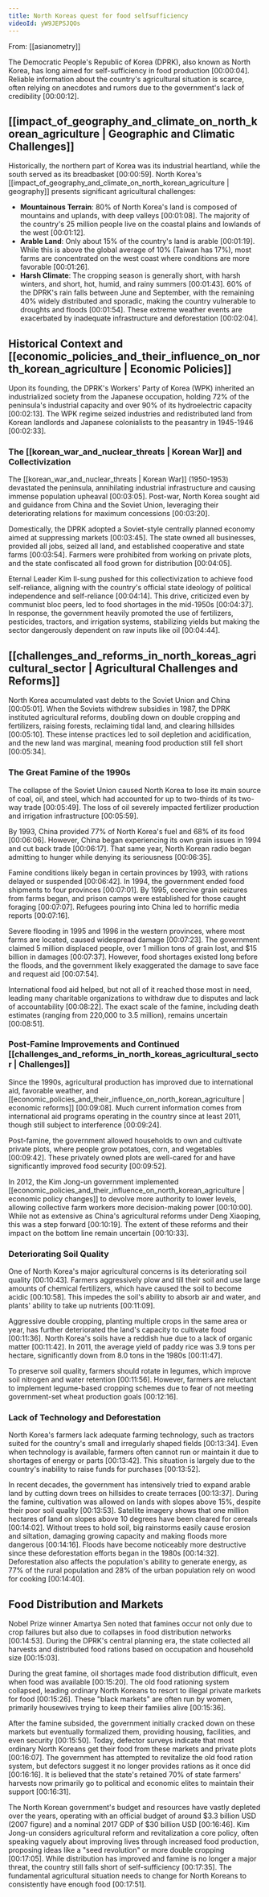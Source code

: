 ```yaml
---
title: North Koreas quest for food selfsufficiency
videoId: yW9JEPSJQOs
---
```


From: [[asianometry]] <br/> 

The Democratic People's Republic of Korea (DPRK), also known as North Korea, has long aimed for self-sufficiency in food production <a class="yt-timestamp" data-t="00:00:04">[00:00:04]</a>. Reliable information about the country's agricultural situation is scarce, often relying on anecdotes and rumors due to the government's lack of credibility <a class="yt-timestamp" data-t="00:00:12">[00:00:12]</a>.

## [[impact_of_geography_and_climate_on_north_korean_agriculture | Geographic and Climatic Challenges]]

Historically, the northern part of Korea was its industrial heartland, while the south served as its breadbasket <a class="yt-timestamp" data-t="00:00:59">[00:00:59]</a>. North Korea's [[impact_of_geography_and_climate_on_north_korean_agriculture | geography]] presents significant agricultural challenges:
*   **Mountainous Terrain**: 80% of North Korea's land is composed of mountains and uplands, with deep valleys <a class="yt-timestamp" data-t="00:01:08">[00:01:08]</a>. The majority of the country's 25 million people live on the coastal plains and lowlands of the west <a class="yt-timestamp" data-t="00:01:12">[00:01:12]</a>.
*   **Arable Land**: Only about 15% of the country's land is arable <a class="yt-timestamp" data-t="00:01:19">[00:01:19]</a>. While this is above the global average of 10% (Taiwan has 17%), most farms are concentrated on the west coast where conditions are more favorable <a class="yt-timestamp" data-t="00:01:26">[00:01:26]</a>.
*   **Harsh Climate**: The cropping season is generally short, with harsh winters, and short, hot, humid, and rainy summers <a class="yt-timestamp" data-t="00:01:43">[00:01:43]</a>. 60% of the DPRK's rain falls between June and September, with the remaining 40% widely distributed and sporadic, making the country vulnerable to droughts and floods <a class="yt-timestamp" data-t="00:01:54">[00:01:54]</a>. These extreme weather events are exacerbated by inadequate infrastructure and deforestation <a class="yt-timestamp" data-t="00:02:04">[00:02:04]</a>.

## Historical Context and [[economic_policies_and_their_influence_on_north_korean_agriculture | Economic Policies]]

Upon its founding, the DPRK's Workers' Party of Korea (WPK) inherited an industrialized society from the Japanese occupation, holding 72% of the peninsula's industrial capacity and over 90% of its hydroelectric capacity <a class="yt-timestamp" data-t="00:02:13">[00:02:13]</a>. The WPK regime seized industries and redistributed land from Korean landlords and Japanese colonialists to the peasantry in 1945-1946 <a class="yt-timestamp" data-t="00:02:33">[00:02:33]</a>.

### The [[korean_war_and_nuclear_threats | Korean War]] and Collectivization
The [[korean_war_and_nuclear_threats | Korean War]] (1950-1953) devastated the peninsula, annihilating industrial infrastructure and causing immense population upheaval <a class="yt-timestamp" data-t="00:03:05">[00:03:05]</a>. Post-war, North Korea sought aid and guidance from China and the Soviet Union, leveraging their deteriorating relations for maximum concessions <a class="yt-timestamp" data-t="00:03:20">[00:03:20]</a>.

Domestically, the DPRK adopted a Soviet-style centrally planned economy aimed at suppressing markets <a class="yt-timestamp" data-t="00:03:45">[00:03:45]</a>. The state owned all businesses, provided all jobs, seized all land, and established cooperative and state farms <a class="yt-timestamp" data-t="00:03:54">[00:03:54]</a>. Farmers were prohibited from working on private plots, and the state confiscated all food grown for distribution <a class="yt-timestamp" data-t="00:04:05">[00:04:05]</a>.

Eternal Leader Kim Il-sung pushed for this collectivization to achieve food self-reliance, aligning with the country's official state ideology of political independence and self-reliance <a class="yt-timestamp" data-t="00:04:14">[00:04:14]</a>. This drive, criticized even by communist bloc peers, led to food shortages in the mid-1950s <a class="yt-timestamp" data-t="00:04:37">[00:04:37]</a>. In response, the government heavily promoted the use of fertilizers, pesticides, tractors, and irrigation systems, stabilizing yields but making the sector dangerously dependent on raw inputs like oil <a class="yt-timestamp" data-t="00:04:44">[00:04:44]</a>.

## [[challenges_and_reforms_in_north_koreas_agricultural_sector | Agricultural Challenges and Reforms]]

North Korea accumulated vast debts to the Soviet Union and China <a class="yt-timestamp" data-t="00:05:01">[00:05:01]</a>. When the Soviets withdrew subsidies in 1987, the DPRK instituted agricultural reforms, doubling down on double cropping and fertilizers, raising forests, reclaiming tidal land, and clearing hillsides <a class="yt-timestamp" data-t="00:05:10">[00:05:10]</a>. These intense practices led to soil depletion and acidification, and the new land was marginal, meaning food production still fell short <a class="yt-timestamp" data-t="00:05:34">[00:05:34]</a>.

### The Great Famine of the 1990s
The collapse of the Soviet Union caused North Korea to lose its main source of coal, oil, and steel, which had accounted for up to two-thirds of its two-way trade <a class="yt-timestamp" data-t="00:05:49">[00:05:49]</a>. The loss of oil severely impacted fertilizer production and irrigation infrastructure <a class="yt-timestamp" data-t="00:05:59">[00:05:59]</a>.

By 1993, China provided 77% of North Korea's fuel and 68% of its food <a class="yt-timestamp" data-t="00:06:06">[00:06:06]</a>. However, China began experiencing its own grain issues in 1994 and cut back trade <a class="yt-timestamp" data-t="00:06:17">[00:06:17]</a>. That same year, North Korean radio began admitting to hunger while denying its seriousness <a class="yt-timestamp" data-t="00:06:35">[00:06:35]</a>.

Famine conditions likely began in certain provinces by 1993, with rations delayed or suspended <a class="yt-timestamp" data-t="00:06:42">[00:06:42]</a>. In 1994, the government ended food shipments to four provinces <a class="yt-timestamp" data-t="00:07:01">[00:07:01]</a>. By 1995, coercive grain seizures from farms began, and prison camps were established for those caught foraging <a class="yt-timestamp" data-t="00:07:07">[00:07:07]</a>. Refugees pouring into China led to horrific media reports <a class="yt-timestamp" data-t="00:07:16">[00:07:16]</a>.

Severe flooding in 1995 and 1996 in the western provinces, where most farms are located, caused widespread damage <a class="yt-timestamp" data-t="00:07:23">[00:07:23]</a>. The government claimed 5 million displaced people, over 1 million tons of grain lost, and $15 billion in damages <a class="yt-timestamp" data-t="00:07:37">[00:07:37]</a>. However, food shortages existed long before the floods, and the government likely exaggerated the damage to save face and request aid <a class="yt-timestamp" data-t="00:07:54">[00:07:54]</a>.

International food aid helped, but not all of it reached those most in need, leading many charitable organizations to withdraw due to disputes and lack of accountability <a class="yt-timestamp" data-t="00:08:22">[00:08:22]</a>. The exact scale of the famine, including death estimates (ranging from 220,000 to 3.5 million), remains uncertain <a class="yt-timestamp" data-t="00:08:51">[00:08:51]</a>.

### Post-Famine Improvements and Continued [[challenges_and_reforms_in_north_koreas_agricultural_sector | Challenges]]
Since the 1990s, agricultural production has improved due to international aid, favorable weather, and [[economic_policies_and_their_influence_on_north_korean_agriculture | economic reforms]] <a class="yt-timestamp" data-t="00:09:08">[00:09:08]</a>. Much current information comes from international aid programs operating in the country since at least 2011, though still subject to interference <a class="yt-timestamp" data-t="00:09:24">[00:09:24]</a>.

Post-famine, the government allowed households to own and cultivate private plots, where people grow potatoes, corn, and vegetables <a class="yt-timestamp" data-t="00:09:42">[00:09:42]</a>. These privately owned plots are well-cared for and have significantly improved food security <a class="yt-timestamp" data-t="00:09:52">[00:09:52]</a>.

In 2012, the Kim Jong-un government implemented [[economic_policies_and_their_influence_on_north_korean_agriculture | economic policy changes]] to devolve more authority to lower levels, allowing collective farm workers more decision-making power <a class="yt-timestamp" data-t="00:10:00">[00:10:00]</a>. While not as extensive as China's agricultural reforms under Deng Xiaoping, this was a step forward <a class="yt-timestamp" data-t="00:10:19">[00:10:19]</a>. The extent of these reforms and their impact on the bottom line remain uncertain <a class="yt-timestamp" data-t="00:10:33">[00:10:33]</a>.

### Deteriorating Soil Quality
One of North Korea's major agricultural concerns is its deteriorating soil quality <a class="yt-timestamp" data-t="00:10:43">[00:10:43]</a>. Farmers aggressively plow and till their soil and use large amounts of chemical fertilizers, which have caused the soil to become acidic <a class="yt-timestamp" data-t="00:10:58">[00:10:58]</a>. This impedes the soil's ability to absorb air and water, and plants' ability to take up nutrients <a class="yt-timestamp" data-t="00:11:09">[00:11:09]</a>.

Aggressive double cropping, planting multiple crops in the same area or year, has further deteriorated the land's capacity to cultivate food <a class="yt-timestamp" data-t="00:11:36">[00:11:36]</a>. North Korea's soils have a reddish hue due to a lack of organic matter <a class="yt-timestamp" data-t="00:11:42">[00:11:42]</a>. In 2011, the average yield of paddy rice was 3.9 tons per hectare, significantly down from 8.0 tons in the 1980s <a class="yt-timestamp" data-t="00:11:47">[00:11:47]</a>.

To preserve soil quality, farmers should rotate in legumes, which improve soil nitrogen and water retention <a class="yt-timestamp" data-t="00:11:56">[00:11:56]</a>. However, farmers are reluctant to implement legume-based cropping schemes due to fear of not meeting government-set wheat production goals <a class="yt-timestamp" data-t="00:12:16">[00:12:16]</a>.

### Lack of Technology and Deforestation
North Korea's farmers lack adequate farming technology, such as tractors suited for the country's small and irregularly shaped fields <a class="yt-timestamp" data-t="00:13:34">[00:13:34]</a>. Even when technology is available, farmers often cannot run or maintain it due to shortages of energy or parts <a class="yt-timestamp" data-t="00:13:42">[00:13:42]</a>. This situation is largely due to the country's inability to raise funds for purchases <a class="yt-timestamp" data-t="00:13:52">[00:13:52]</a>.

In recent decades, the government has intensively tried to expand arable land by cutting down trees on hillsides to create terraces <a class="yt-timestamp" data-t="00:13:37">[00:13:37]</a>. During the famine, cultivation was allowed on lands with slopes above 15%, despite their poor soil quality <a class="yt-timestamp" data-t="00:13:53">[00:13:53]</a>. Satellite imagery shows that one million hectares of land on slopes above 10 degrees have been cleared for cereals <a class="yt-timestamp" data-t="00:14:02">[00:14:02]</a>. Without trees to hold soil, big rainstorms easily cause erosion and siltation, damaging growing capacity and making floods more dangerous <a class="yt-timestamp" data-t="00:14:16">[00:14:16]</a>. Floods have become noticeably more destructive since these deforestation efforts began in the 1980s <a class="yt-timestamp" data-t="00:14:32">[00:14:32]</a>. Deforestation also affects the population's ability to generate energy, as 77% of the rural population and 28% of the urban population rely on wood for cooking <a class="yt-timestamp" data-t="00:14:40">[00:14:40]</a>.

## Food Distribution and Markets

Nobel Prize winner Amartya Sen noted that famines occur not only due to crop failures but also due to collapses in food distribution networks <a class="yt-timestamp" data-t="00:14:53">[00:14:53]</a>. During the DPRK's central planning era, the state collected all harvests and distributed food rations based on occupation and household size <a class="yt-timestamp" data-t="00:15:03">[00:15:03]</a>.

During the great famine, oil shortages made food distribution difficult, even when food was available <a class="yt-timestamp" data-t="00:15:20">[00:15:20]</a>. The old food rationing system collapsed, leading ordinary North Koreans to resort to illegal private markets for food <a class="yt-timestamp" data-t="00:15:26">[00:15:26]</a>. These "black markets" are often run by women, primarily housewives trying to keep their families alive <a class="yt-timestamp" data-t="00:15:36">[00:15:36]</a>.

After the famine subsided, the government initially cracked down on these markets but eventually formalized them, providing housing, facilities, and even security <a class="yt-timestamp" data-t="00:15:50">[00:15:50]</a>. Today, defector surveys indicate that most ordinary North Koreans get their food from these markets and private plots <a class="yt-timestamp" data-t="00:16:07">[00:16:07]</a>. The government has attempted to revitalize the old food ration system, but defectors suggest it no longer provides rations as it once did <a class="yt-timestamp" data-t="00:16:16">[00:16:16]</a>. It is believed that the state's retained 70% of state farmers' harvests now primarily go to political and economic elites to maintain their support <a class="yt-timestamp" data-t="00:16:31">[00:16:31]</a>.

The North Korean government's budget and resources have vastly depleted over the years, operating with an official budget of around $3.3 billion USD (2007 figure) and a nominal 2017 GDP of $30 billion USD <a class="yt-timestamp" data-t="00:16:46">[00:16:46]</a>. Kim Jong-un considers agricultural reform and revitalization a core policy, often speaking vaguely about improving lives through increased food production, proposing ideas like a "seed revolution" or more double cropping <a class="yt-timestamp" data-t="00:17:05">[00:17:05]</a>. While distribution has improved and famine is no longer a major threat, the country still falls short of self-sufficiency <a class="yt-timestamp" data-t="00:17:35">[00:17:35]</a>. The fundamental agricultural situation needs to change for North Koreans to consistently have enough food <a class="yt-timestamp" data-t="00:17:51">[00:17:51]</a>.
